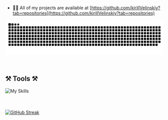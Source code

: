 - 👨‍💻 All of my projects are available at [https://github.com/kirillVelinskiy?tab=repositories](https://github.com/kirillVelinskiy?tab=repositories)

<p>
<picture>
    <source
      media="(prefers-color-scheme: dark)"
      srcset="https://raw.githubusercontent.com/platane/snk/output/github-contribution-grid-snake-dark.svg"
    />
    <source
      media="(prefers-color-scheme: light)"
      srcset="https://raw.githubusercontent.com/platane/snk/output/github-contribution-grid-snake.svg"
    />
    <img
      alt="github contribution grid snake animation"
      src="https://raw.githubusercontent.com/platane/snk/output/github-contribution-grid-snake.svg"
    />
  </picture>
</p>

<br>
<h2>⚒️ Tools ⚒️</h2>

![My Skills](https://go-skill-icons.vercel.app/api/icons?i=go,python,linux,ubuntu,selenium,django,fastapi,redis,postgresql)

<br>
  <div>
    <a href="https://git.io/streak-stats">
      <img src="https://github-readme-streak-stats-seven-azure.vercel.app?user=KirillVelinskiy&theme=tokyonight" alt="GitHub Streak" style="margin-top: 20px;"/>
    </a>
  </div>


